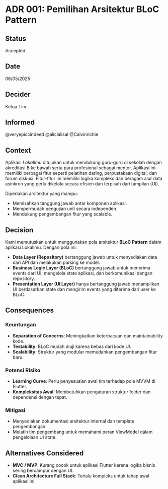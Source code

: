 # ADR 001: Pemilihan Arsitektur BLoC Pattern

## Status
Accepted

## Date
06/05/2025

## Decider 
Ketua Tim

## Informed
@veryepiccindeed
@alicialisal
@Calvinrichie

## Context

Aplikasi *LokaIlmu* ditujukan untuk mendukung guru-guru di sekolah dengan akreditasi B ke bawah serta para profesional sebagai mentor. Aplikasi ini memiliki berbagai fitur seperti pelatihan daring, perpustakaan digital, dan forum diskusi. Fitur-fitur ini memiliki logika kompleks dan beragam alur data asinkron yang perlu dikelola secara efisien dan terpisah dari tampilan (UI).

Diperlukan arsitektur yang mampu:
- Memisahkan tanggung jawab antar komponen aplikasi.
- Mempermudah pengujian unit secara independen.
- Mendukung pengembangan fitur yang scalable.

## Decision

Kami memutuskan untuk menggunakan pola arsitektur **BLoC Pattern** dalam aplikasi LokaIlmu. Dengan pola ini:

- **Data Layer (Repository)** bertanggung jawab untuk menyediakan data dari API dan melakukan parsing ke model. 
- **Business Logic Layer (BLoC)** bertanggung jawab untuk menerima events dari UI, mengelola state aplikasi, dan berkomunikasi dengan repository.
- **Presentation Layer (UI Layer)** hanya bertanggung jawab menampilkan UI berdasarkan state dan mengirim events yang diterima dari user ke BLoC.

## Consequences

### Keuntungan

- **Separation of Concerns**: Meningkatkan keterbacaan dan maintainability kode.
- **Testability**: BLoC mudah diuji karena bebas dari kode UI.
- **Scalability**: Struktur yang modular memudahkan pengembangan fitur baru.

### Potensi Risiko

- **Learning Curve**: Perlu penyesuaian awal tim terhadap pola MVVM di Flutter.
- **Kompleksitas Awal**: Membutuhkan pengaturan struktur folder dan dependensi dengan tepat.

### Mitigasi

- Menyediakan dokumentasi arsitektur internal dan template pengembangan.
- Melatih tim pengembang untuk memahami peran ViewModel dalam pengelolaan UI state.

## Alternatives Considered

- **MVC / MVP**: Kurang cocok untuk aplikasi Flutter karena logika bisnis sering bercampur dengan UI.
- **Clean Architecture Full Stack**: Terlalu kompleks untuk tahap awal aplikasi ini.

